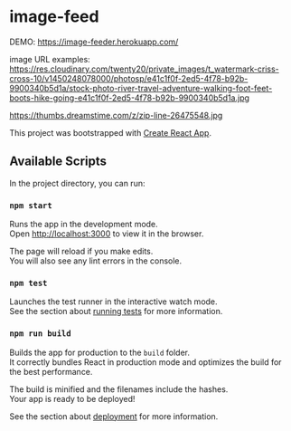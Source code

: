 # image-feed


DEMO: https://image-feeder.herokuapp.com/

image URL examples: https://res.cloudinary.com/twenty20/private_images/t_watermark-criss-cross-10/v1450248078000/photosp/e41c1f0f-2ed5-4f78-b92b-9900340b5d1a/stock-photo-river-travel-adventure-walking-foot-feet-boots-hike-going-e41c1f0f-2ed5-4f78-b92b-9900340b5d1a.jpg

https://thumbs.dreamstime.com/z/zip-line-26475548.jpg

This project was bootstrapped with [Create React App](https://github.com/facebook/create-react-app).

## Available Scripts

In the project directory, you can run:

### `npm start`

Runs the app in the development mode.<br>
Open [http://localhost:3000](http://localhost:3000) to view it in the browser.

The page will reload if you make edits.<br>
You will also see any lint errors in the console.

### `npm test`

Launches the test runner in the interactive watch mode.<br>
See the section about [running tests](https://facebook.github.io/create-react-app/docs/running-tests) for more information.

### `npm run build`

Builds the app for production to the `build` folder.<br>
It correctly bundles React in production mode and optimizes the build for the best performance.

The build is minified and the filenames include the hashes.<br>
Your app is ready to be deployed!

See the section about [deployment](https://facebook.github.io/create-react-app/docs/deployment) for more information.
